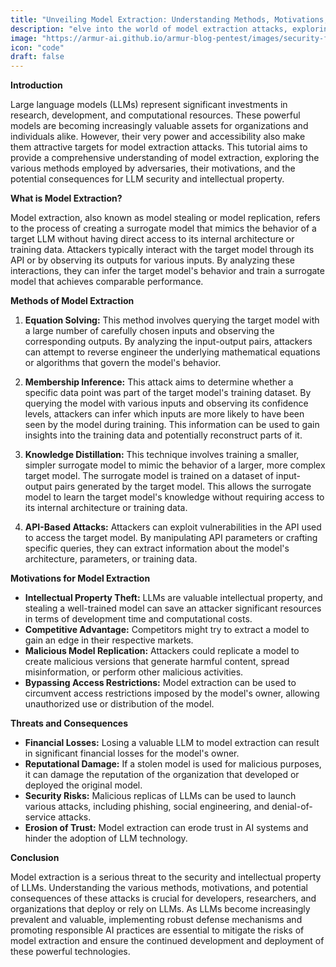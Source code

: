 ```yaml
---
title: "Unveiling Model Extraction: Understanding Methods, Motivations, and Threats to LLMs"
description: "elve into the world of model extraction attacks, exploring the various methods employed by adversaries, their motivations, and the potential consequences for the security and intellectual property of Large Language Models."
image: "https://armur-ai.github.io/armur-blog-pentest/images/security-fundamentals.png"
icon: "code"
draft: false
---
```


**Introduction**

Large language models (LLMs) represent significant investments in research, development, and computational resources. These powerful models are becoming increasingly valuable assets for organizations and individuals alike. However, their very power and accessibility also make them attractive targets for model extraction attacks. This tutorial aims to provide a comprehensive understanding of model extraction, exploring the various methods employed by adversaries, their motivations, and the potential consequences for LLM security and intellectual property.

**What is Model Extraction?**

Model extraction, also known as model stealing or model replication, refers to the process of creating a surrogate model that mimics the behavior of a target LLM without having direct access to its internal architecture or training data. Attackers typically interact with the target model through its API or by observing its outputs for various inputs. By analyzing these interactions, they can infer the target model's behavior and train a surrogate model that achieves comparable performance.

**Methods of Model Extraction**

1. **Equation Solving:** This method involves querying the target model with a large number of carefully chosen inputs and observing the corresponding outputs. By analyzing the input-output pairs, attackers can attempt to reverse engineer the underlying mathematical equations or algorithms that govern the model's behavior.

2. **Membership Inference:** This attack aims to determine whether a specific data point was part of the target model's training dataset. By querying the model with various inputs and observing its confidence levels, attackers can infer which inputs are more likely to have been seen by the model during training. This information can be used to gain insights into the training data and potentially reconstruct parts of it.

3. **Knowledge Distillation:** This technique involves training a smaller, simpler surrogate model to mimic the behavior of a larger, more complex target model. The surrogate model is trained on a dataset of input-output pairs generated by the target model. This allows the surrogate model to learn the target model's knowledge without requiring access to its internal architecture or training data.

4. **API-Based Attacks:** Attackers can exploit vulnerabilities in the API used to access the target model. By manipulating API parameters or crafting specific queries, they can extract information about the model's architecture, parameters, or training data.

**Motivations for Model Extraction**

* **Intellectual Property Theft:** LLMs are valuable intellectual property, and stealing a well-trained model can save an attacker significant resources in terms of development time and computational costs.
* **Competitive Advantage:** Competitors might try to extract a model to gain an edge in their respective markets.
* **Malicious Model Replication:** Attackers could replicate a model to create malicious versions that generate harmful content, spread misinformation, or perform other malicious activities.
* **Bypassing Access Restrictions:** Model extraction can be used to circumvent access restrictions imposed by the model's owner, allowing unauthorized use or distribution of the model.

**Threats and Consequences**

* **Financial Losses:** Losing a valuable LLM to model extraction can result in significant financial losses for the model's owner.
* **Reputational Damage:** If a stolen model is used for malicious purposes, it can damage the reputation of the organization that developed or deployed the original model.
* **Security Risks:** Malicious replicas of LLMs can be used to launch various attacks, including phishing, social engineering, and denial-of-service attacks.
* **Erosion of Trust:** Model extraction can erode trust in AI systems and hinder the adoption of LLM technology.

**Conclusion**

Model extraction is a serious threat to the security and intellectual property of LLMs. Understanding the various methods, motivations, and potential consequences of these attacks is crucial for developers, researchers, and organizations that deploy or rely on LLMs. As LLMs become increasingly prevalent and valuable, implementing robust defense mechanisms and promoting responsible AI practices are essential to mitigate the risks of model extraction and ensure the continued development and deployment of these powerful technologies. 